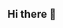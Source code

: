 ## Hi there 👋

<!--
**AmrutaLandage/AmrutaLandage** is a ✨ _special_ ✨ repository because its `README.md` (this file) appears on your GitHub profile.

Here are some ideas to get you started:

- 🔭 I’m currently working on  Frontend Developer
- 🌱 I’m currently learning Android Developement
- 👯 I’m looking to collaborate on ...
- 🤔 I’m looking for help with ...
- 💬 Ask me about Html, CSS , JavaScript, React Native
- 📫 How to reach me: landageamruta1280@gmail.com
- 😄 Pronouns: ...
- ⚡ Fun fact: 
-->
